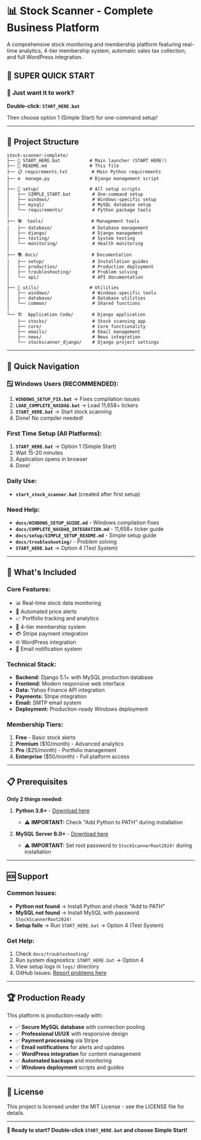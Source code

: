 # 📊 Stock Scanner - Complete Business Platform

A comprehensive stock monitoring and membership platform featuring real-time analytics, 4-tier membership system, automatic sales tax collection, and full WordPress integration.

## 🚀 SUPER QUICK START

### 🎯 **Just want it to work?**

**Double-click: `START_HERE.bat`**

Then choose option 1 (Simple Start) for one-command setup!

---

## 📁 Project Structure

```
stock-scanner-complete/
├── 🚀 START_HERE.bat           # Main launcher (START HERE!)
├── 📖 README.md                # This file
├── 📋 requirements.txt         # Main Python requirements
├── ⚙️  manage.py               # Django management script
│
├── 🔧 setup/                   # All setup scripts
│   ├── SIMPLE_START.bat        # One-command setup
│   ├── windows/                # Windows-specific setup
│   ├── mysql/                  # MySQL database setup
│   └── requirements/           # Python package tools
│
├── 🛠️  tools/                  # Management tools
│   ├── database/               # Database management
│   ├── django/                 # Django management
│   ├── testing/                # System testing
│   └── monitoring/             # Health monitoring
│
├── 📚 docs/                    # Documentation
│   ├── setup/                  # Installation guides
│   ├── production/             # Production deployment
│   ├── troubleshooting/        # Problem solving
│   └── api/                    # API documentation
│
├── 🧰 utils/                   # Utilities
│   ├── windows/                # Windows-specific tools
│   ├── database/               # Database utilities
│   └── common/                 # Shared functions
│
└── 🏗️  Application Code/       # Django application
    ├── stocks/                 # Stock scanning app
    ├── core/                   # Core functionality
    ├── emails/                 # Email management
    ├── news/                   # News integration
    └── stockscanner_django/    # Django project settings
```

---

## 🎯 Quick Navigation

### **🪟 Windows Users (RECOMMENDED):**
1. **`WINDOWS_SETUP_FIX.bat`** → Fixes compilation issues
2. **`LOAD_COMPLETE_NASDAQ.bat`** → Load 11,658+ tickers
3. **`START_HERE.bat`** → Start stock scanning
4. Done! No compiler needed!

### **First Time Setup (All Platforms):**
1. **`START_HERE.bat`** → Option 1 (Simple Start)
2. Wait 15-20 minutes
3. Application opens in browser
4. Done!

### **Daily Use:**
- **`start_stock_scanner.bat`** (created after first setup)

### **Need Help:**
- **`docs/WINDOWS_SETUP_GUIDE.md`** - Windows compilation fixes
- **`docs/COMPLETE_NASDAQ_INTEGRATION.md`** - 11,658+ ticker guide
- **`docs/setup/SIMPLE_SETUP_README.md`** - Simple setup guide
- **`docs/troubleshooting/`** - Problem solving
- **`START_HERE.bat`** → Option 4 (Test System)

---

## 🔧 What's Included

### **Core Features:**
- 📊 Real-time stock data monitoring
- 🚨 Automated price alerts
- 📈 Portfolio tracking and analytics
- 👥 4-tier membership system
- 💳 Stripe payment integration
- 🌐 WordPress integration
- 📧 Email notification system

### **Technical Stack:**
- **Backend:** Django 5.1+ with MySQL production database
- **Frontend:** Modern responsive web interface
- **Data:** Yahoo Finance API integration
- **Payments:** Stripe integration
- **Email:** SMTP email system
- **Deployment:** Production-ready Windows deployment

### **Membership Tiers:**
1. **Free** - Basic stock alerts
2. **Premium** ($10/month) - Advanced analytics
3. **Pro** ($25/month) - Portfolio management
4. **Enterprise** ($50/month) - Full platform access

---

## 📋 Prerequisites

**Only 2 things needed:**

1. **Python 3.8+** - [Download here](https://python.org/downloads/)
   - ⚠️ **IMPORTANT:** Check "Add Python to PATH" during installation

2. **MySQL Server 8.0+** - [Download here](https://dev.mysql.com/downloads/mysql/)
   - ⚠️ **IMPORTANT:** Set root password to `StockScannerRoot2024!` during installation

---

## 🆘 Support

### **Common Issues:**
- **Python not found** → Install Python and check "Add to PATH"
- **MySQL not found** → Install MySQL with password `StockScannerRoot2024!`
- **Setup fails** → Run `START_HERE.bat` → Option 4 (Test System)

### **Get Help:**
1. Check `docs/troubleshooting/`
2. Run system diagnostics: `START_HERE.bat` → Option 4
3. View setup logs in `logs/` directory
4. GitHub Issues: [Report problems here](https://github.com/Toasterfire-come/stock-scanner-complete/issues)

---

## 🏆 Production Ready

This platform is production-ready with:
- ✅ **Secure MySQL database** with connection pooling
- ✅ **Professional UI/UX** with responsive design
- ✅ **Payment processing** via Stripe
- ✅ **Email notifications** for alerts and updates
- ✅ **WordPress integration** for content management
- ✅ **Automated backups** and monitoring
- ✅ **Windows deployment** scripts and guides

---

## 📜 License

This project is licensed under the MIT License - see the LICENSE file for details.

---

**🚀 Ready to start? Double-click `START_HERE.bat` and choose Simple Start!**
